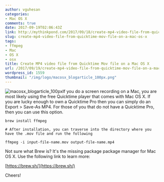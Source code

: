```yaml
---
author: vguhesan
categories:
- Mac OS X
comments: true
date: 2017-09-19T02:06:43Z
link: http://mythinkpond.com/2017/09/18/create-mp4-video-file-from-quicktime-mov-file-on-a-mac-os-x/
slug: create-mp4-video-file-from-quicktime-mov-file-on-a-mac-os-x
tags:
- ffmpeg
- Mac
- OS X
- osx
title: Create MP4 video file from Quicktime Mov file on a Mac OS X
url: /2017/09/19/create-mp4-video-file-from-quicktime-mov-file-on-a-mac-os-x/
wordpress_id: 1559
thumbnail: "/img/logo/macosx_blogarticle_100px.png"
---
```


![macosx_blogarticle_100px](/img/2016/11/macosx_blogarticle_100px.png)If you do a screen recording on a Mac, you are most likely using the free Quicktime player that comes with Mac OS X. If you are lucky enough to own a Quicktime Pro then you can simply do an Export > Save-As MP4. For those of you that do not have a Quicktime Pro, then you can use this option.

<pre><code class="language-bash line-numbers">brew install ffmpeg

# After installation, you can traverse into the directory where you have the .mov file and run the following

ffmpeg -i input-file-name.mov output-file-name.mp4
</code></pre>

Not sure what Brew is? It's the missing package package manager for Mac OS X.
Use the following link to learn more:

[https://brew.sh/](https://brew.sh/)

Cheers!
